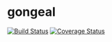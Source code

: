 # gongeal 
[![Build Status](https://travis-ci.org/caledhwa/gongeal.svg?branch=master)](https://travis-ci.org/caledhwa/gongeal) [![Coverage Status](https://coveralls.io/repos/caledhwa/gongeal/badge.svg?branch=master&service=github)](https://coveralls.io/github/caledhwa/gongeal?branch=master)
